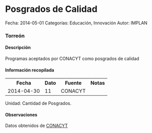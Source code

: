 Posgrados de Calidad
=====

Fecha: 2014-05-01
Categorías: Educación, Innovación
Autor: IMPLAN

### Torreón

#### Descripción

Programas aceptados por CONACYT como posgrados de calidad

#### Información recopilada

<table class="table table-hover table-bordered">
  <tr><th>Fecha</th><th>Dato</th><th>Fuente</th><th>Notas</th></tr>
  <tr><td>2014-04-30</td><td>11</td><td>CONACYT</td><td></td></tr>
</table>

Unidad: Cantidad de Posgrados.

#### Observaciones

Datos obtenidos de [CONACYT](http://svrtmp.main.conacyt.mx/ConsultasPNPC/listar_padron.php)
